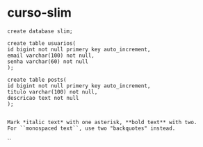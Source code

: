 # curso-slim


    create database slim;

    create table usuarios(
    id bigint not null primery key auto_increment,
    email varchar(100) not null,
    senha varchar(60) not null
    );

    create table posts(
    id bigint not null primery key auto_increment,
    titulo varchar(100) not null,
    descricao text not null
    );


    Mark *italic text* with one asterisk, **bold text** with two.
    For ``monospaced text``, use two "backquotes" instead.
``
